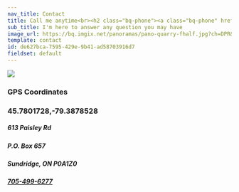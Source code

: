 ```yaml
---
nav_title: Contact
title: Call me anytime<br><h2 class="bq-phone"><a class="bq-phone" href="tel:+1-705-499-6277">705-499-6277</a></h2><br>
sub_title: I'm here to answer any question you may have
image_url: https://bq.imgix.net/panoramas/pano-quarry-fhalf.jpg?ch=DPR&auto=compress,enhance,format&fit=crop&w=1350&h=650
template: contact
id: de627bca-7595-429e-9b41-ad58703916d7
fieldset: default
---
```


<img src="https://bq.imgix.net/misc/bq-map.jpg?border=8,000000&border-radius-inner=10,10,20,20&border-radius=10,10,10,10&ch=Width,DPR&auto=compress,enhance,format&fit=crop&w=700">
<h3>GPS Coordinates</h3>
<h3> 45.7801728,-79.3878528</h3>
<h5>613 Paisley Rd</h5>
<h5>P.O. Box 657</h5>
<h5>Sundridge, ON P0A1Z0</h5>
<h5 class="bq-phone"><a class="bq-phone" href="tel:+1-705-499-6277">705-499-6277</a></h5>
